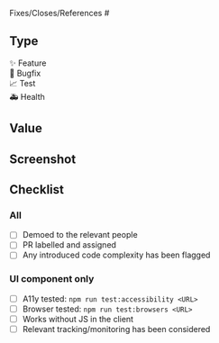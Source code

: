 Fixes/Closes/References #

## Type
<!-- delete as appropriate -->
✨ Feature  
🐛 Bugfix  
📈 Test  
🚑 Health

## Value
<!-- how does this add value? -->

## Screenshot
<!-- drag screenshot here -->

## Checklist
### All
- [ ] Demoed to the relevant people
- [ ] PR labelled and assigned
- [ ] Any introduced code complexity has been flagged

<!-- delete below if not UI -->
### UI component only
- [ ] A11y tested: `npm run test:accessibility <URL>`
- [ ] Browser tested: `npm run test:browsers <URL>`
- [ ] Works without JS in the client
- [ ] Relevant tracking/monitoring has been considered
